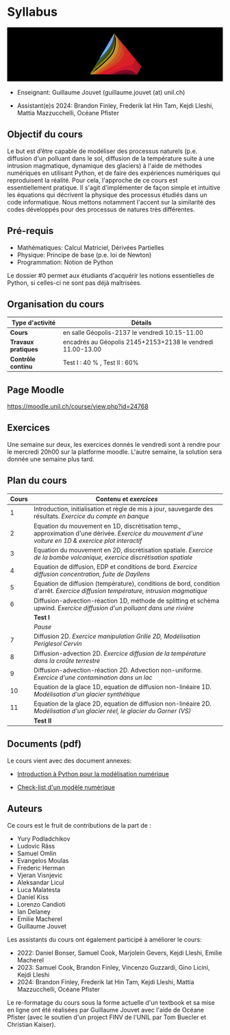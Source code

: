 
# Syllabus

![width:200px](illu_mod_num_s.png)

- Enseignant: Guillaume Jouvet (guillaume.jouvet (at) unil.ch)

- Assistant(e)s 2024:  Brandon Finley, Frederik Iat Hin Tam, Kejdi Lleshi, Mattia Mazzucchelli, Océane Pfister

## Objectif du cours

Le but est d’être capable de modéliser des processus naturels (p.e. diffusion d'un polluant dans le sol, diffusion de la température suite à une intrusion magmatique, dynamique des glaciers) à l'aide de méthodes numériques en utilisant Python, et de faire des expériences numériques qui reproduisent la réalité. Pour cela, l'approche de ce cours est essentiellement pratique. Il s'agit d'implémenter de façon simple et intuitive les équations qui décrivent la physique des processus étudiés dans un code informatique. Nous mettons notamment l'accent sur la similarité des codes développés pour des processus de natures très différentes.

## Pré-requis

 - Mathématiques: Calcul Matriciel, Dérivées Partielles
 - Physique: Principe de base (p.e. loi de Newton)
 - Programmation: Notion de Python

Le dossier #0 permet aux étudiants d'acquérir les notions essentielles de Python, si celles-ci ne sont pas déjà maîtrisées.

## Organisation du cours
 
| **Type d'activité**       | **Détails**                                                   |
|---------------------------|---------------------------------------------------------------|
| **Cours**                 | en salle Géopolis-2137 le vendredi 10.15-11.00                |
| **Travaux pratiques**     | encadrés au Géopolis 2145+2153+2138 le vendredi 11.00-13.00   |
| **Contrôle continu**      | Test I : 40 % , Test II : 60%                                 | 

## Page Moodle 

https://moodle.unil.ch/course/view.php?id=24768


## Exercices

Une semaine sur deux, les exercices donnés le vendredi sont à rendre pour le mercredi 20h00 sur la platforme moodle. L'autre semaine, la solution sera donnée une semaine plus tard.

## Plan du cours

| **Cours**  | **Contenu**  et _exercices_ |
|------------------|---------------------------------------------------------------------------------|
| 1          | Introduction, initialisation et règle de mis à jour, sauvegarde des résultats. _Exercice du compte en banque_  |
| 2          | Equation du mouvement en 1D, discrétisation temp., approximation d'une dérivée. _Exercice du mouvement d'une voiture en 1D & exercice plot interactif_  |
| 3          | Equation du mouvement en 2D, discrétisation spatiale. _Exercice de la bombe volcanique, exercice discrétisation spatiale_  |
| 4          | Equation de diffusion, EDP et conditions de bord. _Exercice diffusion concentration, fuite de Dayllens_   |
| 5          | Equation de diffusion (température), conditions de bord, condition d'arrêt. _Exercice diffusion température, intrusion magmatique_  |
| 6          | Diffusion-advection-réaction 1D, méthode de splitting et schéma upwind. _Exercice diffusion d'un polluant dans une rivière_ |
|                  | **Test I**   |
|                  | _Pause_   
| 7          | Diffusion 2D. _Exercice manipulation Grille 2D, Modélisation Periglesol Cervin_  |
| 8          | Diffusion-advection 2D. _Exercice diffusion de la température dans la croûte terrestre_  |
| 9          | Diffusion-advection-réaction 2D. Advection non-uniforme. _Exercice d'une contamination dans un lac_ |
| 10         | Equation de la glace 1D, equation de diffusion non-linéaire 1D. _Modélisation d'un glacier synthétique_                                           |
| 11         | Equation de la glace 2D, equation de diffusion non-linéaire 2D. _Modélisation d'un glacier réel, le glacier du Gorner (VS)_ |
|                  | **Test II**                                                                     |

 
## Documents (pdf)

Le cours vient avec des document annexes:

- [Introduction à Python pour la modélisation numérique](documents/Python_pour_la_modelisation_numerique.pdf)

- [Check-list d'un modèle numérique](documents/Check-list-mod-num.pdf)


## Auteurs

Ce cours est le fruit de contributions de la part de :

- Yury Podladchikov
- Ludovic Räss
- Samuel Omlin
- Evangelos Moulas
- Frederic Herman
- Vjeran Visnjevic
- Aleksandar Licul
- Luca Malatesta
- Daniel Kiss
- Lorenzo Candioti
- Ian Delaney
- Emilie Macherel
- Guillaume Jouvet

Les assistants du cours ont également participé à améliorer le cours:

- 2022: Daniel Bonser, Samuel Cook, Marjolein Gevers, Kejdi Lleshi, Emilie Macherel
- 2023: Samuel Cook, Brandon Finley, Vincenzo Guzzardi, Gino Licini, Kejdi Lleshi
- 2024: Brandon Finley, Frederik Iat Hin Tam, Kejdi Lleshi, Mattia Mazzucchelli, Océane Pfister

Le re-formatage du cours sous la forme actuelle d'un textbook et sa mise en ligne ont été réalisées par Guillaume Jouvet avec l'aide de Océane Pfister (avec le soutien d'un project FINV de l'UNIL par Tom Buecler et Christian Kaiser).